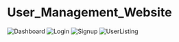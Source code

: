 # User_Management_Website
![Dashboard](https://user-images.githubusercontent.com/59744728/156281911-9a27dbe8-cd8d-4e3e-96f7-b06128c87d57.png)
![Login](https://user-images.githubusercontent.com/59744728/156281913-bb0eb3e3-de24-4615-bd24-14c995fc77dd.png)
![Signup](https://user-images.githubusercontent.com/59744728/156281914-30203f3d-2e1d-4612-8991-19021de8f91c.png)
![UserListing](https://user-images.githubusercontent.com/59744728/156281916-76ec31a5-0662-4638-9c62-47a5382b81ff.png)
